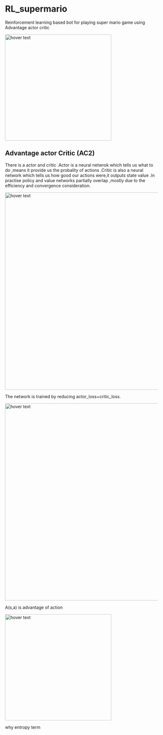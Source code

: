 # RL_supermario
Reinforcement learning based bot for playing super mario game using Advantage actor critic 
<p>
  <img src=https://github.com/ironman-0-0-7/RL_supermario/blob/master/mario.jpg width="350" title="hover text">
</p>


## Advantage actor Critic (AC2)

There is a actor and critic .Actor is a neural netwrok which tells us what to do ,means it provide us 
the probality of actions .Critic is also a neural network which tells us how good our actions were,it
outputs state value .In practise policy and value networks partially overlap ,mostly due to the efficiency
and convergence consideration.
<p>
  <img src=https://github.com/ironman-0-0-7/RL_supermario/blob/master/photo_2020-09-25_12-44-02.jpg width="650" title="hover text">
</p>

The network is trained by reducing actor_loss+critic_loss.
<p>
  <img src=https://github.com/ironman-0-0-7/RL_supermario/blob/master/photo_2020-09-25_12-32-04.jpg width="650" title="hover text">
</p>

A(s,a) is advantage of action
<p>
  <img src=https://github.com/ironman-0-0-7/RL_supermario/blob/master/1%20SvSFYWx5-u5zf38baqBgyQ.png width="350" title="hover text">
</p>

why entropy term 
